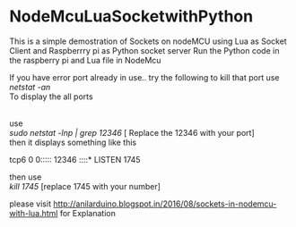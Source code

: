 # NodeMcuLuaSocketwithPython

This is a simple demostration of Sockets on nodeMCU using Lua as Socket Client and Raspberrry pi as Python socket server
Run the Python code in the raspberry pi
and Lua file in NodeMcu

If you have error port already in use.. try the following to kill that port
use <br> 
<i>netstat -an </i> 
<br>
To display the all ports

<br>
use
<br>
<i> sudo netstat -lnp | grep 12346 </i>    [ Replace the 12346 with your port]
<br>
then it displays something like this
<p>
tcp6 0 0::::: 12346     ::::*  LISTEN 1745
</p>
then use
<br>
<i> kill 1745 </i> [replace 1745 with your number]


please visit http://anilarduino.blogspot.in/2016/08/sockets-in-nodemcu-with-lua.html for Explanation

